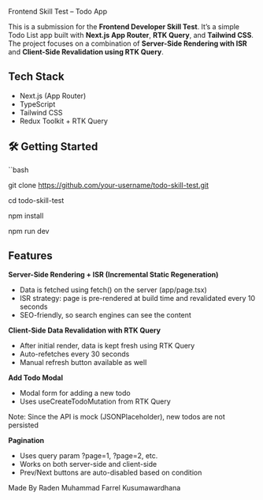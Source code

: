 Frontend Skill Test – Todo App

This is a submission for the **Frontend Developer Skill Test**. It’s a simple Todo List app built with **Next.js App Router**, **RTK Query**, and **Tailwind CSS**. The project focuses on a combination of **Server-Side Rendering with ISR** and **Client-Side Revalidation using RTK Query**.

## Tech Stack

- Next.js (App Router)
- TypeScript
- Tailwind CSS
- Redux Toolkit + RTK Query

## 🛠️ Getting Started

``bash

git clone https://github.com/your-username/todo-skill-test.git

cd todo-skill-test

npm install

npm run dev

## Features

**Server-Side Rendering + ISR (Incremental Static Regeneration)**
- Data is fetched using fetch() on the server (app/page.tsx)
- ISR strategy: page is pre-rendered at build time and revalidated every 10 seconds
- SEO-friendly, so search engines can see the content

**Client-Side Data Revalidation with RTK Query**
- After initial render, data is kept fresh using RTK Query
- Auto-refetches every 30 seconds
- Manual refresh button available as well

**Add Todo Modal**
- Modal form for adding a new todo
- Uses useCreateTodoMutation from RTK Query

Note: Since the API is mock (JSONPlaceholder), new todos are not persisted

**Pagination**
- Uses query param ?page=1, ?page=2, etc.
- Works on both server-side and client-side
- Prev/Next buttons are auto-disabled based on condition

Made By Raden Muhammad Farrel Kusumawardhana
